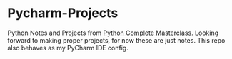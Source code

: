 # Pycharm-Projects
Python Notes and Projects from [Python Complete Masterclass](https://www.udemy.com/share/101X983@vW97ZTJfd7ggJYPDfgcbbCXCbwPbaC81H7raWn8CknSwY69imWWWn9M3PQlX6WY3RA==/).
Looking forward to making proper projects, for now these are just notes. 
This repo also behaves as my PyCharm IDE config.
